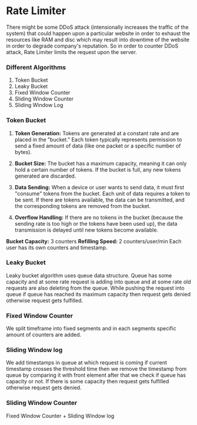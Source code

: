 # Rate Limiter

There might be some DDoS attack (intensionally increases the traffic of the system) that could happen upon a particular website in order to exhaust the resources like RAM and disc which may result into downtime of the website in order to degrade company's reputation. So in order to counter DDoS attack, Rate Limiter limits the request upon the server.

### Different Algorithms
1. Token Bucket
2. Leaky Bucket
3. Fixed Window Counter
4. Sliding Window Counter
5. Sliding Window Log

### Token Bucket

1. **Token Generation:** Tokens are generated at a constant rate and are placed in the "bucket." Each token typically represents permission to send a fixed amount of data (like one packet or a specific number of bytes).

2. **Bucket Size:** The bucket has a maximum capacity, meaning it can only hold a certain number of tokens. If the bucket is full, any new tokens generated are discarded.

3. **Data Sending:** When a device or user wants to send data, it must first "consume" tokens from the bucket. Each unit of data requires a token to be sent. If there are tokens available, the data can be transmitted, and the corresponding tokens are removed from the bucket.

4. **Overflow Handling:** If there are no tokens in the bucket (because the sending rate is too high or the tokens have been used up), the data transmission is delayed until new tokens become available.

**Bucket Capacity:** 3 counters
**Refilling Speed:** 2 counters/user/min
Each user has its own counters and timestamp.

### Leaky Bucket

Leaky bucket algorithm uses queue data structure. Queue has some capacity and at some rate request is adding into queue and at some rate old requests are also deleting from the queue. While pushing the request into queue if queue has reached its maximum capacity then request gets denied otherwise request gets fulfilled.

### Fixed Window Counter

We split timeframe into fixed segments and in each segments specific amount of counters are added.

### Sliding Window log

We add timestamps in queue at which request is coming if current timestamp crosses the threshold time then we remove the timestamp from queue by comparing it with front element after that we check if queue has capacity or not. If there is some capacity then request gets fulfilled otherwise request gets denied.

### Sliding Window Counter

Fixed Window Counter + Sliding Window log